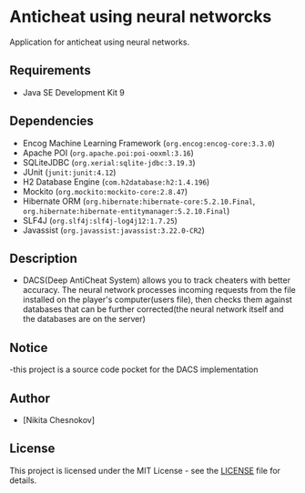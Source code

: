 # Anticheat using neural networcks
Application for anticheat using neural networks.
## Requirements

- Java SE Development Kit 9 

## Dependencies

- Encog Machine Learning Framework (`org.encog:encog-core:3.3.0`)
- Apache POI (`org.apache.poi:poi-ooxml:3.16`)
- SQLiteJDBC (`org.xerial:sqlite-jdbc:3.19.3`)
- JUnit (`junit:junit:4.12`)
- H2 Database Engine (`com.h2database:h2:1.4.196`)
- Mockito (`org.mockito:mockito-core:2.8.47`)
- Hibernate ORM (`org.hibernate:hibernate-core:5.2.10.Final`, `org.hibernate:hibernate-entitymanager:5.2.10.Final`)
- SLF4J (`org.slf4j:slf4j-log4j12:1.7.25`)
- Javassist (`org.javassist:javassist:3.22.0-CR2`)
## Description
- DACS(Deep AntiCheat System) allows you to track cheaters with better accuracy. The neural network processes incoming requests from the file installed on the player's computer(users file), then checks them against databases that can be further corrected(the neural network itself and the databases are on the server)
## Notice
-this project is a source code pocket for the DACS implementation
## Author

- [Nikita Chesnokov]

## License

This project is licensed under the MIT License - see the [LICENSE](LICENSE) file for details.